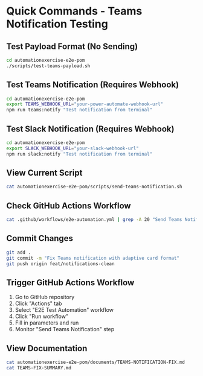 # Quick Commands - Teams Notification Testing

## Test Payload Format (No Sending)
```bash
cd automationexercise-e2e-pom
./scripts/test-teams-payload.sh
```

## Test Teams Notification (Requires Webhook)
```bash
cd automationexercise-e2e-pom
export TEAMS_WEBHOOK_URL="your-power-automate-webhook-url"
npm run teams:notify "Test notification from terminal"
```

## Test Slack Notification (Requires Webhook)
```bash
cd automationexercise-e2e-pom
export SLACK_WEBHOOK_URL="your-slack-webhook-url"
npm run slack:notify "Test notification from terminal"
```

## View Current Script
```bash
cat automationexercise-e2e-pom/scripts/send-teams-notification.sh
```

## Check GitHub Actions Workflow
```bash
cat .github/workflows/e2e-automation.yml | grep -A 20 "Send Teams Notification"
```

## Commit Changes
```bash
git add .
git commit -m "Fix Teams notification with adaptive card format"
git push origin feat/notifications-clean
```

## Trigger GitHub Actions Workflow
1. Go to GitHub repository
2. Click "Actions" tab
3. Select "E2E Test Automation" workflow
4. Click "Run workflow"
5. Fill in parameters and run
6. Monitor "Send Teams Notification" step

## View Documentation
```bash
cat automationexercise-e2e-pom/documents/TEAMS-NOTIFICATION-FIX.md
cat TEAMS-FIX-SUMMARY.md
```
